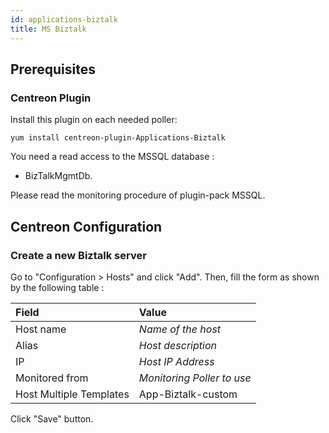 ```yaml
---
id: applications-biztalk
title: MS Biztalk
---
```


## Prerequisites

### Centreon Plugin

Install this plugin on each needed poller:

``` shell
yum install centreon-plugin-Applications-Biztalk
```

You need a read access to the MSSQL database :

- BizTalkMgmtDb.

Please read the monitoring procedure of plugin-pack MSSQL.

## Centreon Configuration

### Create a new Biztalk server

Go to "Configuration \> Hosts" and click "Add". Then, fill the form as shown by
the following table :

| Field                                   | Value                      |
| :-------------------------------------- | :------------------------- |
| Host name                               | *Name of the host*         |
| Alias                                   | *Host description*         |
| IP                                      | *Host IP Address*          |
| Monitored from                          | *Monitoring Poller to use* |
| Host Multiple Templates                 | App-Biztalk-custom         |

Click "Save" button.
